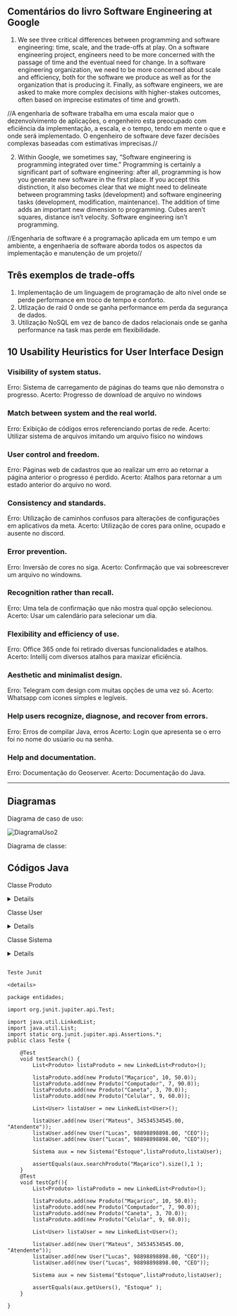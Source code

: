 ## Comentários do livro Software Engineering at Google

1. We see three critical differences between programming and software engineering: time, scale, and the trade-offs at play. On a software engineering project, engineers need to be more concerned with the passage of time and the eventual need for change. In a software engineering organization, we need to be more concerned about scale and efficiency, both for the software we produce as well as for the organization that is producing it. Finally, as software engineers, we are asked to make more complex decisions with higher-stakes outcomes, often based on imprecise estimates of time and growth.

//A engenharia de software trabalha em uma escala maior que o dezenvolvimento de aplicações, o engenheiro esta preocupado com eficiência da implementação, a escala, e o tempo, tendo em mente o que e onde será implementado. O engenheiro de software deve fazer decisões complexas baseadas com estimativas imprecisas.//

2. Within Google, we sometimes say, “Software engineering is programming integrated over time.” Programming is certainly a significant part of software engineering: after all, programming is how you generate new software in the first place. If you accept this distinction, it also becomes clear that we might need to delineate between programming tasks (development) and software engineering tasks (development, modification, maintenance). The addition of time adds an important new dimension to programming. Cubes aren’t squares, distance isn’t velocity. Software engineering isn’t programming.

//Engenharia de software é a programação aplicada em um tempo e um ambiente, a engenhaeria de software aborda todos os aspectos da implementação e manutenção de um projeto//

## Três exemplos de trade-offs

1. Implementação de um linguagem de programação de alto nível onde se perde performance em troco de tempo e conforto.
2. Utlização de raid 0 onde se ganha performance em perda da segurança de dados.
3. Utilização NoSQL em vez de banco de dados relacionais onde se ganha performance na task mas perde em flexibilidade.

## 10 Usability Heuristics for User Interface Design

### Visibility of system status.
Erro: Sistema de carregamento de páginas do teams que não demonstra o progresso.
Acerto: Progresso de download de arquivo no windows

### Match between system and the real world.
Erro: Exibição de códigos erros referenciando portas de rede.
Acerto: Utilizar sistema de arquivos imitando um arquivo físico no windows

### User control and freedom.
Erro: Páginas web de cadastros que ao realizar um erro ao retornar a página anterior o progresso é perdido.
Acerto: Atalhos para retornar a um estado anterior do arquivo no word.

### Consistency and standards.
Erro: Utilização de caminhos confusos para alterações de configurações em aplicativos da meta.
Acerto: Utilização de cores para online, ocupado e ausente no discord.

### Error prevention.
Erro: Inversão de cores no siga.
Acerto: Confirmação que vai sobreescrever um arquivo no windowns.

### Recognition rather than recall.
Erro: Uma tela de confirmação que não mostra qual opção selecionou.
Acerto: Usar um calendário para selecionar um dia.

### Flexibility and efficiency of use.
Erro: Office 365 onde foi retirado diversas funcionalidades e atalhos.
Acerto: Intellij com diversos atalhos para maxizar eficiência.

### Aesthetic and minimalist design.
Erro: Telegram com design com muitas opções de uma vez só.
Acerto: Whatsapp com icones simples e legíveis.

### Help users recognize, diagnose, and recover from errors.
Erro: Erros de compilar Java, erros 
Acerto: Login que apresenta se o erro foi no nome do usúario ou na senha.

### Help and documentation.
Erro: Documentação do Geoserver.
Acerto: Documentação do Java.

________________________________________________________________________________________________________________________________________

## Diagramas


Diagrama de caso de uso:

![DiagramaUso2](https://github.com/SuieverSide/bertoti/assets/31674205/dd92b5de-266a-4b70-aa0e-e2bbd6ec0c78)




Diagrama de classe:

## Códigos Java

Classe Produto
<details>
    
```
package org.example;

public class Produto {
    private String nome;
    private Integer quantidade;
    private Double preco;

    public Produto(String nome, Integer quantidade, Double preco) {
        this.nome = nome;
        this.quantidade = quantidade;
        this.preco = preco;
    }

    public void setNome(String nome) {
        this.nome = nome;
    }

    public String getNome() {
        return nome;
    }

    public void setQuantidade(Integer quantidade) {
        this.quantidade = quantidade;
    }

    public Integer getQuantidade() {
        return quantidade;
    }

    public void setPreco(Double preco) {
        this.preco = preco;
    }

    public Double getPreco() {
        return preco;
    }    
}



```
     
</details>

Classe User

<details>

```
package org.example;

public class User {
    private String nome;
    private Integer cpf;
    private Double cargo;

    public User(String nome, Integer cpf, Double cargo) {
        this.nome = nome;
        this.cpf = cpf;
        this.cargo = cargo;
    }

    public void setNome(String nome) {
        this.nome = nome;
    }

    public String getNome() {
        return nome;
    }

    public void setCpf(Double cpf) {
        this.cpf = cpf;
    }

    public Integer getCpf() {
        return cpf;
    }

    public void setCargo(String cargo) {
        this.cargo = cargo;
    }

    public String getCargo() {
        return cargo;
    }
}

```
    
</details>

Classe Sistema

<details>

```

package org.example;

import java.util.LinkedList;
import java.util.List;

public class Sistema {
    private String nome;
    private List<Produto> produtos;
    private List<User> users;

    public Sistema() {
    }

    public Sistema(String nome, List<Produto> produtos, List<User> users) {
        this.nome = nome;
        this.produtos = produtos;
        this.users = users;
    }

    public String getNome() {
        return nome;
    }

    public void setNome(String nome) {
        this.nome = nome;
    }

    public List<Produto> getProdutos() {
        return produtos;
    }

    public void setProdutos(List<Produto> produtos) {
        this.produtos = produtos;
    }

    public List<User> getUsers() {
        return users;
    }

    public void setUsers(List<User> users) {
        this.users = users;
    }

    public List<Produto> buscarProdutos(String nomeDoProduto) {
        List<Produto> produtosEncontrados = new LinkedList<Produto>();

        for (Produto produto : produtos) {
            if (produto.getNome().startsWith(nomeDoProduto)) {
                produtosEncontrados.add(produto);
            }
        }

        return produtosEncontrados;
    }

    public void addUser(User user) {
        users.add(user);
    }

    @Override
    public String toString() {
        return "nome: "
                + nome
                + "\npossui os produtos: "
                + produtos
                + ",\nos users são: "
                + users;
    }
}

```
    
</details>

```

Teste Junit

<details>

package entidades;

import org.junit.jupiter.api.Test;

import java.util.LinkedList;
import java.util.List;
import static org.junit.jupiter.api.Assertions.*;
public class Teste {

    @Test
    void testSearch() {
        List<Produto> listaProduto = new LinkedList<Produto>();

        listaProduto.add(new Produto("Maçarico", 10, 50.0));
        listaProduto.add(new Produto("Computador", 7, 90.0));
        listaProduto.add(new Produto("Caneta", 3, 70.0));
        listaProduto.add(new Produto("Celular", 9, 60.0));

        List<User> listaUser = new LinkedList<User>();

        listaUser.add(new User("Mateus", 34534534545.00, "Atendente"));
        listaUser.add(new User("Lucas", 98898898898.00, "CEO"));
        listaUser.add(new User("Lucas", 98898898898.00, "CEO"));

        Sistema aux = new Sistema("Estoque",listaProduto,listaUser);

        assertEquals(aux.searchProduto("Maçarico").size(),1 );
    }
    @Test
    void testCpf(){
        List<Produto> listaProduto = new LinkedList<Produto>();

        listaProduto.add(new Produto("Maçarico", 10, 50.0));
        listaProduto.add(new Produto("Computador", 7, 90.0));
        listaProduto.add(new Produto("Caneta", 3, 70.0));
        listaProduto.add(new Produto("Celular", 9, 60.0));

        List<User> listaUser = new LinkedList<User>();

        listaUser.add(new User("Mateus", 34534534545.00, "Atendente"));
        listaUser.add(new User("Lucas", 98898898898.00, "CEO"));
        listaUser.add(new User("Lucas", 98898898898.00, "CEO"));

        Sistema aux = new Sistema("Estoque",listaProduto,listaUser);

        assertEquals(aux.getUsers(), "Estoque" );
    }

}

```
    
</details>


